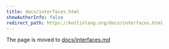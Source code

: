 ```yaml
---
title: docs/interfaces.html
showAuthorInfo: false
redirect_path: https://kotlinlang.org/docs/interfaces.html
---
```


The page is moved to [docs/interfaces.md](docs/interfaces.md)
